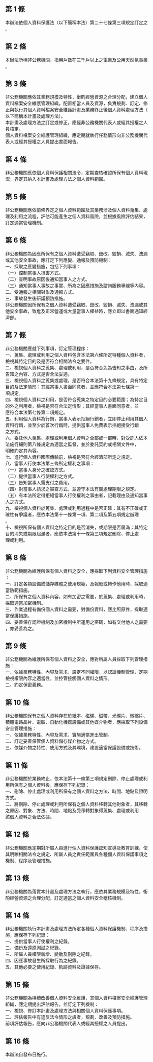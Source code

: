第 1 條
-------
本辦法依個人資料保護法（以下簡稱本法）第二十七條第三項規定訂定之  
。

第 2 條
-------
本辦法所稱非公務機關，指用戶數在三千戶以上之電業及公用天然氣事業  
。

第 3 條
-------
非公務機關應依其業務規模及特性，衡酌經營資源之合理分配，建立個人  
資料檔案安全維護管理組織，配置相當人員及資源，負責規劃、訂定、修  
正與執行其個人資料檔案安全維護計畫及業務終止後個人資料處理方法（  
以下簡稱本計畫及處理方法）。  
本計畫及處理方法之訂定或修正，應經非公務機關代表人或經其授權之人  
員核定。  
個人資料檔案安全維護管理組織，應定期就執行任務情形向非公務機關代  
表人或經其授權之人員提出書面報告。

第 4 條
-------
非公務機關應依個人資料保護相關法令，定期查核確認所保有個人資料現  
況，界定其納入本計畫及處理方法之個人資料範圍。

第 5 條
-------
非公務機關應依前條界定之個人資料範圍及其業務涉及個人資料蒐集、處  
理及利用之流程，評估可能產生之個人資料風險，並根據風險評估結果，  
訂定適當管理機制。

第 6 條
-------
非公務機關為因應所保有之個人資料遭受竊取、竄改、毀損、滅失、洩漏  
或其他安全事故，應訂定下列應變、通報及預防機制：  
一、採取之應變措施，包括下列事項：  
（一）控制當事人損害方式。  
（二）查明事故原因後通知當事人之方式。  
（三）通知當事人事故之事實、所為之因應措施及諮詢服務專線等內容。  
二、受通報之相關對象及通報方式。  
三、事故發生後研議預防措施。  
非公務機關因所保有之個人資料遭受竊取、竄改、毀損、滅失、洩漏或其  
他安全事故，致危及正常營運或大量當事人權益時，應立即以書面通知經  
濟部。

第 7 條
-------
非公務機關應就下列事項，訂定管理程序：  
一、蒐集、處理或利用之個人資料包含本法第六條所定特種個人資料者，  
    檢視其特定目的及是否符合相關法令之要件。  
二、檢視個人資料之蒐集、處理或利用，是否符合免為告知之事由，及所  
    告知之內容、方式是否合法妥適。  
三、檢視個人資料之蒐集或處理，是否符合本法第十九條規定，具有特定  
    目的及法定情形；其經當事人書面同意者，並應符合本法第七條第一  
    項規定。  
四、檢視個人資料之利用，是否符合蒐集之特定目的必要範圍；為特定目  
    的外之利用者，檢視是否符合法定情形；其經當事人書面同意者，並  
    應符合本法第七條第二項規定。  
五、利用個人資料為行銷，當事人表示拒絕行銷者，立即停止利用其個人  
    資料行銷，並至少於首次行銷時，提供當事人免費表示拒絕接受行銷  
    之方式。  
六、委託他人蒐集、處理或利用個人資料之全部或一部時，對受託人依本  
    法施行細則第八條規定為適當之監督，並於委託契約或相關文件中，  
    明確約定其內容。  
七、進行個人資料國際傳輸前，檢視是否符合經濟部所定之規定。  
八、當事人行使本法第三條所定權利之事項：  
（一）當事人身分之確認方式。  
（二）提供當事人行使權利之方式。  
（三）告知當事人需支付之費用。  
（四）對當事人請求之審查方式，並遵守本法有關處理期限之規定。  
（五）有本法所定得拒絕當事人行使權利之事由者，記載理由及通知當事  
      人之方式。  
九、檢視個人資料於蒐集、處理或利用過程中是否正確；其有不正確或正  
    確性有爭議者，應依本法第十一條第一項、第二項及第五項規定辦理  
    。  
十、檢視所保有個人資料之特定目的是否消失，或期限是否屆滿；其特定  
    目的消失或期限屆滿者，應依本法第十一條第三項規定刪除、停止處  
    理或利用。

第 8 條
-------
非公務機關為維護所保有個人資料之安全，應採取下列資料安全管理措施  
：  
一、訂定各類設備或儲存媒體之使用規範，及報廢或轉作他用時，採取適  
    當防範措施。  
二、所保有之個人資料內容，如有加密之需要，於蒐集、處理或利用時，  
    採取適當加密機制。  
三、作業過程有備份個人資料之需要，對備份資料，應比照原件，採取適  
    當保護措施。  
四、妥善保存認證機制及加密機制中所運用之密碼，如有交付他人之需要  
    ，亦妥善為之。

第 9 條
-------
非公務機關為維護所保有個人資料之安全，應對所屬人員採取下列管理措  
施：  
一、依據業務特性、內容及需求，設定不同權限，以認證機制管理，定期  
    檢視權限內容之適當性，並控管接觸個人資料之情形。  
二、約定保密義務。

第 10 條
--------
非公務機關保有之個人資料存在於紙本、磁碟、磁帶、光碟片、微縮片、  
積體電路晶片、電腦、自動化機器設備或其他媒介物者，應採取下列設備  
安全管理措施：  
一、依據業務特性、內容及需求，實施適當進出管制。  
二、訂定妥善保管個人資料儲存媒介物之方式。  
三、依媒介物之特性、使用方式及其環境，建置適當保護設備或技術。

第 11 條
--------
非公務機關於業務終止，依本法第十一條第三項規定刪除、停止處理或利  
用所保有之個人資料後，應保存下列紀錄：  
一、刪除、停止處理或利用所保有之個人資料之方法、時間、地點及證明  
    方式。  
二、將刪除、停止處理或利用所保有之個人資料移轉其他對象者，其移轉  
    之原因、對象、方法、時間、地點及受移轉對象得蒐集、處理或利用  
    該個人資料之合法依據。

第 12 條
--------
非公務機關應定期對所屬人員進行個人資料保護認知宣導及教育訓練，使  
其明瞭相關法令之規定、所屬人員之責任範圍與各種個人資料保護事項之  
機制、程序及管理措施。

第 13 條
--------
非公務機關為落實本計畫及處理方法之執行，應依其業務規模及特性，衡  
酌經營資源之合理分配，訂定適當之個人資料安全稽核機制。

第 14 條
--------
非公務機關執行本計畫及處理方法所定各種個人資料保護機制、程序及措  
施，應保存下列紀錄：  
一、提供當事人行使權利之紀錄。  
二、備份及還原測試之紀錄。  
三、所屬人員權限新增、變動及刪除之紀錄。  
四、因應事故發生所採取行為之紀錄。  
五、其他必要之使用紀錄、軌跡資料及證據保存。

第 15 條
--------
非公務機關為持續改善個人資料安全維護，其個人資料檔案安全維護管理  
組織，應定期提出評估報告，並訂定下列機制：  
一、檢視、修訂本計畫及處理方法與相關個人資料保護事項。  
二、評估報告中有違反法令情形之虞者，規劃、改善及預防措施。  
前項評估報告，應向非公務機關代表人或經其授權之人員提出。

第 16 條
--------
本辦法自發布日施行。

